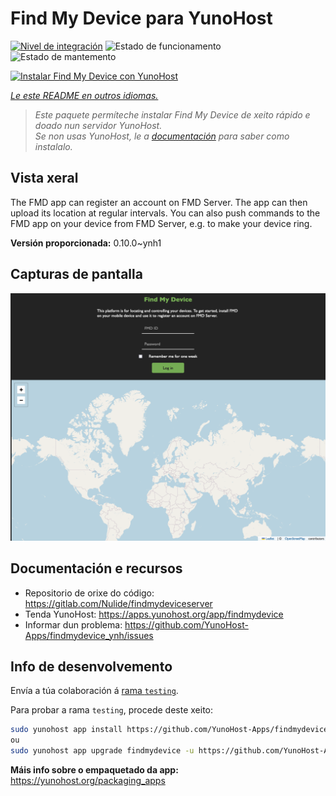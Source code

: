 <!--
NOTA: Este README foi creado automáticamente por <https://github.com/YunoHost/apps/tree/master/tools/readme_generator>
NON debe editarse manualmente.
-->

# Find My Device para YunoHost

[![Nivel de integración](https://apps.yunohost.org/badge/integration/findmydevice)](https://ci-apps.yunohost.org/ci/apps/findmydevice/)
![Estado de funcionamento](https://apps.yunohost.org/badge/state/findmydevice)
![Estado de mantemento](https://apps.yunohost.org/badge/maintained/findmydevice)

[![Instalar Find My Device con YunoHost](https://install-app.yunohost.org/install-with-yunohost.svg)](https://install-app.yunohost.org/?app=findmydevice)

*[Le este README en outros idiomas.](./ALL_README.md)*

> *Este paquete permíteche instalar Find My Device de xeito rápido e doado nun servidor YunoHost.*  
> *Se non usas YunoHost, le a [documentación](https://yunohost.org/install) para saber como instalalo.*

## Vista xeral

The FMD app can register an account on FMD Server. The app can then upload its location at regular intervals.
You can also push commands to the FMD app on your device from FMD Server, e.g. to make your device ring.

**Versión proporcionada:** 0.10.0~ynh1

## Capturas de pantalla

![Captura de pantalla de Find My Device](./doc/screenshots/screenshot.png)

## Documentación e recursos

- Repositorio de orixe do código: <https://gitlab.com/Nulide/findmydeviceserver>
- Tenda YunoHost: <https://apps.yunohost.org/app/findmydevice>
- Informar dun problema: <https://github.com/YunoHost-Apps/findmydevice_ynh/issues>

## Info de desenvolvemento

Envía a túa colaboración á [rama `testing`](https://github.com/YunoHost-Apps/findmydevice_ynh/tree/testing).

Para probar a rama `testing`, procede deste xeito:

```bash
sudo yunohost app install https://github.com/YunoHost-Apps/findmydevice_ynh/tree/testing --debug
ou
sudo yunohost app upgrade findmydevice -u https://github.com/YunoHost-Apps/findmydevice_ynh/tree/testing --debug
```

**Máis info sobre o empaquetado da app:** <https://yunohost.org/packaging_apps>
